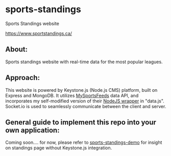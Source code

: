 # sports-standings
Sports Standings website

https://www.sportstandings.ca/


## About:
Sports standings website with real-time data for the most popular leagues.


## Approach:
This website is powered by Keystone.js (Node.js CMS) platform, built on Express and MongoDB.
It utilizes [MySportsFeeds](https://www.mysportsfeeds.com/) data API, and incorporates my self-modified version of their [NodeJS wrapper](https://github.com/mattfried/mysportsfeeds-node) in "data.js".
Socket.io is used to seamlessly communicate between the client and server.


## General guide to implement this repo into your own application:

Coming soon.... for now, please refer to [sports-standings-demo](https://github.com/mattfried/sports-standings-demo) for insight on standings page without Keystone.js integration.
